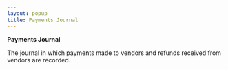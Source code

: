 ```yaml
---
layout: popup
title: Payments Journal
---
```



**Payments Journal**


The journal in which payments made to vendors and refunds received from vendors are recorded.
